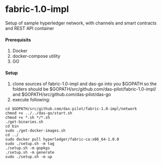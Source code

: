 # fabric-1.0-impl
Setup of sample hyperledger network, with channels and smart contracts and REST API container

#### Prerequisits
1. Docker
2. docker-compose utility
3. GO

#### Setup
1. clone sources of fabric-1.0-impl and das-go into you $GOPATH so the folders should be $GOPATH/src/github.com/das-pilot/fabric-1.0-impl/ and $GOPATH/src/github.com/das-pilot/das-go
2. execute following:
```
cd $GOPATH/src/github.com/das-pilot/fabric-1.0-impl/network
chmod +x ../../das-go/start.sh
chmod +x *.sh */*.sh
./get-binaries.sh
cd bin
sudo ./get-docker-images.sh
cd ../
sudo docker pull hyperledger/fabric-ca:x86_64-1.0.0
sudo ./setup.sh -m tag
./setup.sh -m gopkgs
./setup.sh -m generate
sudo ./setup.sh -m up
```